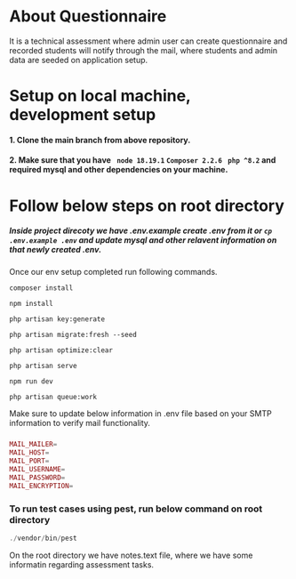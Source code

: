 # About Questionnaire   
It is a technical assessment where admin user can create questionnaire and recorded students will notify through the mail, where students and admin data are seeded on application setup.


# Setup on local machine, development setup
#### 1. Clone the main branch from above repository.
#### 2. Make sure that you have ``` node 18.19.1``` ```Composer 2.2.6``` ``` php ^8.2``` and required mysql and other dependencies on your machine.


# Follow below steps on root directory
##### Inside project direcoty we have .env.example create .env from it or ``` cp .env.example .env ``` and update mysql and other relavent information on that newly created .env.
Once our env setup completed run following commands.
```unix
composer install

npm install

php artisan key:generate

php artisan migrate:fresh --seed

php artisan optimize:clear

php artisan serve

npm run dev

php artisan queue:work
```

  Make sure to update below information in .env file based on your SMTP information to verify mail functionality.
###
```php
MAIL_MAILER=
MAIL_HOST=
MAIL_PORT=
MAIL_USERNAME=
MAIL_PASSWORD=
MAIL_ENCRYPTION=
```

  ### To run test cases using pest, run below command on root directory

  ```php
  ./vendor/bin/pest
  ```

On the root directory we have notes.text file, where we have some informatin regarding assessment tasks.
